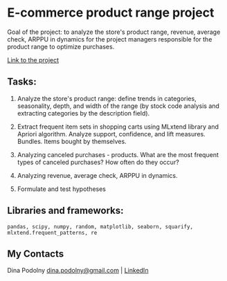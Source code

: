 # E-commerce product range project

Goal of the project: to analyze the store's product range, revenue, average check, ARPPU in dynamics for the project managers responsible for the product range to optimize purchases.

[Link to the project](/ecommerce_product_range.html)

## Tasks: 

1. Analyze the store's product range: define trends in categories, seasonality, depth, and width of the range (by stock code analysis and extracting categories by the description field).

2. Extract frequent item sets in shopping carts using MLxtend library and Apriori algorithm. Analyze support, confidence, and lift measures. Bundles. Items bought by themselves.

3. Analyzing canceled purchases - products. What are the most frequent types of canceled purchases? How often do they occur?

4. Analyzing revenue, average check, ARPPU in dynamics.

5. Formulate and test hypotheses

## Libraries and frameworks:
`pandas, scipy, numpy, random, matplotlib, seaborn, squarify, mlxtend.frequent_patterns, re`

## My Contacts
Dina Podolny 
dina.podolny@gmail.com | [LinkedIn](linkedin.com/in/dina-podolny)